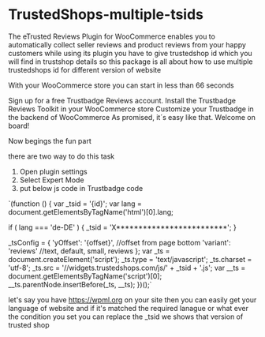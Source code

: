# TrustedShops-multiple-tsids
The eTrusted Reviews Plugin for WooCommerce enables you to automatically collect seller reviews and product reviews from your happy customers while using its plugin you have to give trustedshop id which you will find in trustshop details so this package is all about how to use multiple trustedshops id for different version of website

With your WooCommerce store you can start in less than 66 seconds

Sign up for a free Trustbadge Reviews account.
Install the Trustbadge Reviews Toolkit in your WooCommerce store
Customize your Trustbadge in the backend of WooCommerce
As promised, it´s easy like that. Welcome on board!

Now begings the fun part

there are two way to do this task 

1) Open plugin settings 
2) Select Expert Mode
3) put below js code in Trustbadge code

`(function () {
   var _tsid = '{id}';
   var lang = document.getElementsByTagName('html')[0].lang; 

   if ( lang === 'de-DE' ) {
      _tsid = 'X*************************';
   }

   _tsConfig = {
       'yOffset': '{offset}', //offset from page bottom
       'variant': 'reviews' //text, default, small, reviews
   };
   var _ts = document.createElement('script');
   _ts.type = 'text/javascript';
   _ts.charset = 'utf-8';
   _ts.src = '//widgets.trustedshops.com/js/' + _tsid + '.js';
   var __ts = document.getElementsByTagName('script')[0];
   __ts.parentNode.insertBefore(_ts, __ts);
})();`

let's say you have  https://wpml.org on your site then you can easily get your language of website and if it's matched the required lanague or what ever the condition you set you can replace the _tsid 
we shows that version of trusted shop
